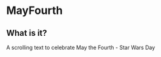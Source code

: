 <h1> MayFourth </h1>
<h2> What is it? </h2>
A scrolling text to celebrate May the Fourth - Star Wars Day
